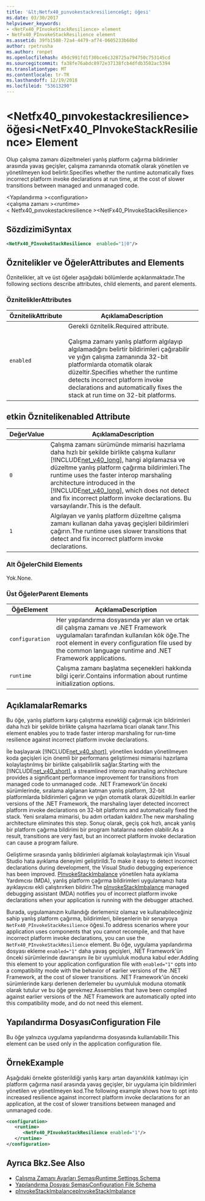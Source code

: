 ```yaml
---
title: '&lt;Netfx40_pınvokestackresilience&gt; öğesi'
ms.date: 03/30/2017
helpviewer_keywords:
- <NetFx40_PInvokeStackResilience> element
- NetFx40_PInvokeStackResilience element
ms.assetid: 39fb1588-72a4-4479-af74-0605233b68bd
author: rpetrusha
ms.author: ronpet
ms.openlocfilehash: 49dc991fd1f30bce6c328725a794750c753145cd
ms.sourcegitcommit: fa38fe76abdc8972e37138fcb4dfdb3502ac5394
ms.translationtype: MT
ms.contentlocale: tr-TR
ms.lasthandoff: 12/19/2018
ms.locfileid: "53613290"
---
```

# <a name="ltnetfx40pinvokestackresiliencegt-element"></a><span data-ttu-id="73da5-102">&lt;Netfx40_pınvokestackresilience&gt; öğesi</span><span class="sxs-lookup"><span data-stu-id="73da5-102">&lt;NetFx40_PInvokeStackResilience&gt; Element</span></span>
<span data-ttu-id="73da5-103">Olup çalışma zamanı düzeltmeleri yanlış platform çağırma bildirimler arasında yavaş geçişler, çalışma zamanında otomatik olarak yönetilen ve yönetilmeyen kod belirtir.</span><span class="sxs-lookup"><span data-stu-id="73da5-103">Specifies whether the runtime automatically fixes incorrect platform invoke declarations at run time, at the cost of slower transitions between managed and unmanaged code.</span></span>  
  
 <span data-ttu-id="73da5-104">\<Yapılandırma ></span><span class="sxs-lookup"><span data-stu-id="73da5-104">\<configuration></span></span>  
<span data-ttu-id="73da5-105">\<çalışma zamanı ></span><span class="sxs-lookup"><span data-stu-id="73da5-105">\<runtime></span></span>  
<span data-ttu-id="73da5-106">< Netfx40_pınvokestackresilience ></span><span class="sxs-lookup"><span data-stu-id="73da5-106"><NetFx40_PInvokeStackResilience></span></span>  
  
## <a name="syntax"></a><span data-ttu-id="73da5-107">Sözdizimi</span><span class="sxs-lookup"><span data-stu-id="73da5-107">Syntax</span></span>  
  
```xml  
<NetFx40_PInvokeStackResilience  enabled="1|0"/>  
```  
  
## <a name="attributes-and-elements"></a><span data-ttu-id="73da5-108">Öznitelikler ve Öğeler</span><span class="sxs-lookup"><span data-stu-id="73da5-108">Attributes and Elements</span></span>  
 <span data-ttu-id="73da5-109">Öznitelikler, alt ve üst öğeler aşağıdaki bölümlerde açıklanmaktadır.</span><span class="sxs-lookup"><span data-stu-id="73da5-109">The following sections describe attributes, child elements, and parent elements.</span></span>  
  
### <a name="attributes"></a><span data-ttu-id="73da5-110">Öznitelikler</span><span class="sxs-lookup"><span data-stu-id="73da5-110">Attributes</span></span>  
  
|<span data-ttu-id="73da5-111">Öznitelik</span><span class="sxs-lookup"><span data-stu-id="73da5-111">Attribute</span></span>|<span data-ttu-id="73da5-112">Açıklama</span><span class="sxs-lookup"><span data-stu-id="73da5-112">Description</span></span>|  
|---------------|-----------------|  
|`enabled`|<span data-ttu-id="73da5-113">Gerekli öznitelik.</span><span class="sxs-lookup"><span data-stu-id="73da5-113">Required attribute.</span></span><br /><br /> <span data-ttu-id="73da5-114">Çalışma zamanı yanlış platform algılayıp algılamadığını belirtir bildirimleri çağırabilir ve yığın çalışma zamanında 32-bit platformlarda otomatik olarak düzeltir.</span><span class="sxs-lookup"><span data-stu-id="73da5-114">Specifies whether the runtime detects incorrect platform invoke declarations and automatically fixes the stack at run time on 32-bit platforms.</span></span>|  
  
## <a name="enabled-attribute"></a><span data-ttu-id="73da5-115">etkin Öznitelik</span><span class="sxs-lookup"><span data-stu-id="73da5-115">enabled Attribute</span></span>  
  
|<span data-ttu-id="73da5-116">Değer</span><span class="sxs-lookup"><span data-stu-id="73da5-116">Value</span></span>|<span data-ttu-id="73da5-117">Açıklama</span><span class="sxs-lookup"><span data-stu-id="73da5-117">Description</span></span>|  
|-----------|-----------------|  
|`0`|<span data-ttu-id="73da5-118">Çalışma zamanı sürümünde mimarisi hazırlama daha hızlı bir şekilde birlikte çalışma kullanır [!INCLUDE[net_v40_long](../../../../../includes/net-v40-long-md.md)], hangi algılamazsa ve düzeltme yanlış platform çağırma bildirimleri.</span><span class="sxs-lookup"><span data-stu-id="73da5-118">The runtime uses the faster interop marshaling architecture introduced in the [!INCLUDE[net_v40_long](../../../../../includes/net-v40-long-md.md)], which does not detect and fix incorrect platform invoke declarations.</span></span> <span data-ttu-id="73da5-119">Bu varsayılandır.</span><span class="sxs-lookup"><span data-stu-id="73da5-119">This is the default.</span></span>|  
|`1`|<span data-ttu-id="73da5-120">Algılayan ve yanlış platform düzeltme çalışma zamanı kullanan daha yavaş geçişleri bildirimleri çağırın.</span><span class="sxs-lookup"><span data-stu-id="73da5-120">The runtime uses slower transitions that detect and fix incorrect platform invoke declarations.</span></span>|  
  
### <a name="child-elements"></a><span data-ttu-id="73da5-121">Alt Öğeler</span><span class="sxs-lookup"><span data-stu-id="73da5-121">Child Elements</span></span>  
 <span data-ttu-id="73da5-122">Yok.</span><span class="sxs-lookup"><span data-stu-id="73da5-122">None.</span></span>  
  
### <a name="parent-elements"></a><span data-ttu-id="73da5-123">Üst Öğeler</span><span class="sxs-lookup"><span data-stu-id="73da5-123">Parent Elements</span></span>  
  
|<span data-ttu-id="73da5-124">Öğe</span><span class="sxs-lookup"><span data-stu-id="73da5-124">Element</span></span>|<span data-ttu-id="73da5-125">Açıklama</span><span class="sxs-lookup"><span data-stu-id="73da5-125">Description</span></span>|  
|-------------|-----------------|  
|`configuration`|<span data-ttu-id="73da5-126">Her yapılandırma dosyasında yer alan ve ortak dil çalışma zamanı ve .NET Framework uygulamaları tarafından kullanılan kök öğe.</span><span class="sxs-lookup"><span data-stu-id="73da5-126">The root element in every configuration file used by the common language runtime and .NET Framework applications.</span></span>|  
|`runtime`|<span data-ttu-id="73da5-127">Çalışma zamanı başlatma seçenekleri hakkında bilgi içerir.</span><span class="sxs-lookup"><span data-stu-id="73da5-127">Contains information about runtime initialization options.</span></span>|  
  
## <a name="remarks"></a><span data-ttu-id="73da5-128">Açıklamalar</span><span class="sxs-lookup"><span data-stu-id="73da5-128">Remarks</span></span>  
 <span data-ttu-id="73da5-129">Bu öğe, yanlış platform karşı çalıştırma esnekliği çağırmak için bildirimleri daha hızlı bir şekilde birlikte çalışma hazırlama ticari olanak tanır.</span><span class="sxs-lookup"><span data-stu-id="73da5-129">This element enables you to trade faster interop marshaling for run-time resilience against incorrect platform invoke declarations.</span></span>  
  
 <span data-ttu-id="73da5-130">İle başlayarak [!INCLUDE[net_v40_short](../../../../../includes/net-v40-short-md.md)], yönetilen koddan yönetilmeyen koda geçişleri için önemli bir performans geliştirmesi mimarisi hazırlama kolaylaştırılmış bir birlikte çalışabilirlik sağlar.</span><span class="sxs-lookup"><span data-stu-id="73da5-130">Starting with the [!INCLUDE[net_v40_short](../../../../../includes/net-v40-short-md.md)], a streamlined interop marshaling architecture provides a significant performance improvement for transitions from managed code to unmanaged code.</span></span> <span data-ttu-id="73da5-131">.NET Framework'ün önceki sürümlerinde, sıralama algılanan katman yanlış platform, 32-bit platformlarda bildirimleri çağırın ve yığın otomatik olarak düzeltildi.</span><span class="sxs-lookup"><span data-stu-id="73da5-131">In earlier versions of the .NET Framework, the marshaling layer detected incorrect platform invoke declarations on 32-bit platforms and automatically fixed the stack.</span></span> <span data-ttu-id="73da5-132">Yeni sıralama mimarisi, bu adım ortadan kaldırır.</span><span class="sxs-lookup"><span data-stu-id="73da5-132">The new marshaling architecture eliminates this step.</span></span> <span data-ttu-id="73da5-133">Sonuç olarak, geçiş çok hızlı, ancak yanlış bir platform çağırma bildirimi bir program hatalarına neden olabilir.</span><span class="sxs-lookup"><span data-stu-id="73da5-133">As a result, transitions are very fast, but an incorrect platform invoke declaration can cause a program failure.</span></span>  
  
 <span data-ttu-id="73da5-134">Geliştirme sırasında yanlış bildirimleri algılamak kolaylaştırmak için Visual Studio hata ayıklama deneyimi geliştirildi.</span><span class="sxs-lookup"><span data-stu-id="73da5-134">To make it easy to detect incorrect declarations during development, the Visual Studio debugging experience has been improved.</span></span> <span data-ttu-id="73da5-135">[PInvokeStackImbalance](../../../../../docs/framework/debug-trace-profile/pinvokestackimbalance-mda.md) yönetilen hata ayıklama Yardımcısı (MDA), yanlış platform çağırma bildirimleri uygulamanızı hata ayıklayıcısı ekli çalıştırırken bildirir.</span><span class="sxs-lookup"><span data-stu-id="73da5-135">The [pInvokeStackImbalance](../../../../../docs/framework/debug-trace-profile/pinvokestackimbalance-mda.md) managed debugging assistant (MDA) notifies you of incorrect platform invoke declarations when your application is running with the debugger attached.</span></span>  
  
 <span data-ttu-id="73da5-136">Burada, uygulamanızın kullandığı derlemeniz olamaz ve kullanabileceğiniz sahip yanlış platform çağırma, bildirimleri, bileşenlerin bir senaryoya `NetFx40_PInvokeStackResilience` öğesi.</span><span class="sxs-lookup"><span data-stu-id="73da5-136">To address scenarios where your application uses components that you cannot recompile, and that have incorrect platform invoke declarations, you can use the `NetFx40_PInvokeStackResilience` element.</span></span> <span data-ttu-id="73da5-137">Bu öğe, uygulama yapılandırma dosyası ekleme `enabled="1"` daha yavaş geçişleri, .NET Framework'ün önceki sürümlerinde davranışını ile bir uyumluluk moduna kabul eder.</span><span class="sxs-lookup"><span data-stu-id="73da5-137">Adding this element to your application configuration file with `enabled="1"` opts into a compatibility mode with the behavior of earlier versions of the .NET Framework, at the cost of slower transitions.</span></span> <span data-ttu-id="73da5-138">.NET Framework'ün önceki sürümlerinde karşı derlenen derlemeler bu uyumluluk moduna otomatik olarak tutulur ve bu öğe gerekmez.</span><span class="sxs-lookup"><span data-stu-id="73da5-138">Assemblies that have been compiled against earlier versions of the .NET Framework are automatically opted into this compatibility mode, and do not need this element.</span></span>  
  
## <a name="configuration-file"></a><span data-ttu-id="73da5-139">Yapılandırma Dosyası</span><span class="sxs-lookup"><span data-stu-id="73da5-139">Configuration File</span></span>  
 <span data-ttu-id="73da5-140">Bu öğe yalnızca uygulama yapılandırma dosyasında kullanılabilir.</span><span class="sxs-lookup"><span data-stu-id="73da5-140">This element can be used only in the application configuration file.</span></span>  
  
## <a name="example"></a><span data-ttu-id="73da5-141">Örnek</span><span class="sxs-lookup"><span data-stu-id="73da5-141">Example</span></span>  
 <span data-ttu-id="73da5-142">Aşağıdaki örnekte gösterildiği yanlış karşı artan dayanıklılık katılmayı için platform çağırma nasıl arasında yavaş geçişler, bir uygulama için bildirimleri yönetilen ve yönetilmeyen kod.</span><span class="sxs-lookup"><span data-stu-id="73da5-142">The following example shows how to opt into increased resilience against incorrect platform invoke declarations for an application, at the cost of slower transitions between managed and unmanaged code.</span></span>  
  
```xml  
<configuration>  
   <runtime>  
      <NetFx40_PInvokeStackResilience enabled="1"/>  
   </runtime>  
</configuration>  
```  
  
## <a name="see-also"></a><span data-ttu-id="73da5-143">Ayrıca Bkz.</span><span class="sxs-lookup"><span data-stu-id="73da5-143">See Also</span></span>  
- [<span data-ttu-id="73da5-144">Çalışma Zamanı Ayarları Şeması</span><span class="sxs-lookup"><span data-stu-id="73da5-144">Runtime Settings Schema</span></span>](../../../../../docs/framework/configure-apps/file-schema/runtime/index.md)  
- [<span data-ttu-id="73da5-145">Yapılandırma Dosyası Şeması</span><span class="sxs-lookup"><span data-stu-id="73da5-145">Configuration File Schema</span></span>](../../../../../docs/framework/configure-apps/file-schema/index.md)  
- [<span data-ttu-id="73da5-146">pInvokeStackImbalance</span><span class="sxs-lookup"><span data-stu-id="73da5-146">pInvokeStackImbalance</span></span>](../../../../../docs/framework/debug-trace-profile/pinvokestackimbalance-mda.md)
